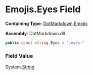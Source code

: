 # Emojis\.Eyes Field

**Containing Type**: [DotMarkdown](../../README.md)\.[Emojis](../README.md)

**Assembly**: DotMarkdown\.dll

```csharp
public const string Eyes = ":eyes:"
```

### Field Value

System\.[String](https://docs.microsoft.com/en-us/dotnet/api/system.string)
